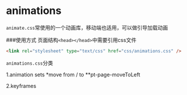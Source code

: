# animations
`animate.css`常使用的一个动画库，移动端也适用，可以做引导加载动画

###使用方式
页面结构`<head></head>`中需要引用css文件
```html
<link rel="stylesheet" type="text/css" href="css/animations.css" />
```
  `animations.css`分类
  
1.animation sets
*move from / to
 **pt-page-moveToLeft


2.keyframes
